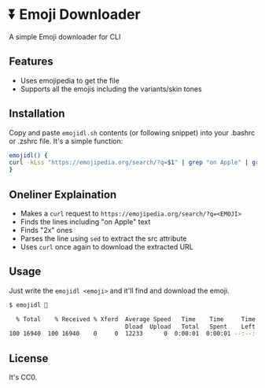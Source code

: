 # ⏬ Emoji Downloader

A simple Emoji downloader for CLI

## Features

- Uses emojipedia to get the file
- Supports all the emojis including the variants/skin tones

## Installation

Copy and paste `emojidl.sh` contents (or following snippet) into your .bashrc or .zshrc file. It's a simple function:

```bash
emojidl() {
curl -kLss "https://emojipedia.org/search/?q=$1" | grep "on Apple" | grep " 2x" | sed -n 's/.*<img src="\([^"]*\)".*/\1/p' | xargs curl -O
}
```

## Oneliner Explaination

- Makes a `curl` request to `https://emojipedia.org/search/?q=<EMOJI>`
- Finds the lines including "on Apple" text
- Finds "2x" ones
- Parses the line using `sed` to extract the src attribute
- Uses `curl` once again to download the extracted URL

## Usage

Just write the `emojidl <emoji>` and it'll find and download the emoji.

```bash
$ emojidl 🚂

  % Total    % Received % Xferd  Average Speed   Time    Time     Time  Current
                                 Dload  Upload   Total   Spent    Left  Speed
100 16940  100 16940    0     0  12233      0  0:00:01  0:00:01 --:--:-- 9472
```

## License
It's CC0.
